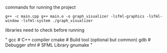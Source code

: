 commands for running the project

`
g++ -c main.cpp
g++ main.o -o graph_visualizer -lsfml-graphics -lsfml-window -lsfml-system
./graph_visualizer
`

libraries need to check before running 

"
    gcc         # C++ compiler
    cmake       # Build tool (optional but common)
    gdb         # Debugger
    sfml        # SFML Library
    gnumake
"